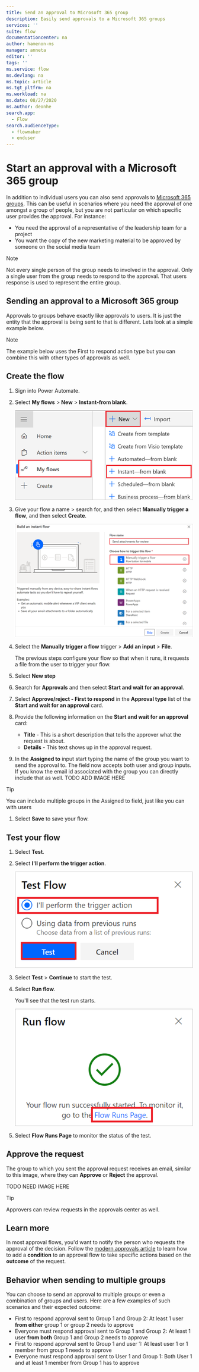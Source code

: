 ```yaml
---
title: Send an approval to Microsoft 365 group
description: Easily send approvals to a Microsoft 365 groups 
services: ''
suite: flow
documentationcenter: na
author: hamenon-ms
manager: anneta
editor: ''
tags: ''
ms.service: flow
ms.devlang: na
ms.topic: article
ms.tgt_pltfrm: na
ms.workload: na
ms.date: 08/27/2020
ms.author: deonhe
search.app: 
  - Flow
search.audienceType: 
  - flowmaker
  - enduser
---
```

# Start an approval with a Microsoft 365 group

In addition to individual users you can also send approvals to [Microsoft 365 groups](https://docs.microsoft.com/en-us/microsoftteams/office-365-groups). This can be useful in scenarios where you need the approval of one amongst a group of people, but you are not particular on which specific user provides the approval. For instance:
* You need the approval of a representative of the leadership team for a project
* You want the copy of the new marketing material to be approved by someone on the social media team

>[!NOTE]
>Not every single person of the group needs to involved in the approval. Only a single user from the group needs to respond to the approval. That users response is used to represent the entire group.

## Sending an approval to a Microsoft 365 group
Approvals to groups behave exactly like approvals to users. It is just the entity that the approval is being sent to that is different. Lets look at a simple example below.

>[!NOTE]
>The example below uses the First to respond action type but you can combine this with other types of approvals as well.

## Create the flow

1. Sign into Power Automate.
1. Select **My flows** > **New** > **Instant-from blank**.

    ![New instant blank flow](./media/approval-attachments/new-instand-blank.png)

1. Give your flow a name > search for, and then select **Manually trigger a flow**, and then select **Create**.

    ![Name your flow and select a trigger](./media/approval-attachments/name-flow-trigger.png)

1. Select the **Manually trigger a flow** trigger > **Add an input** > **File**.

     The previous steps configure your flow so that when it runs, it requests a file from the user to trigger your flow.

1. Select **New step**
1. Search for **Approvals** and then select **Start and wait for an approval**.
1. Select **Approve/reject - First to respond** in the **Approval type** list of the **Start and wait for an approval** card.
1. Provide the following information on the **Start and wait for an approval** card:

   - **Title** - This is a short description that tells the approver what the request is about.
   - **Details** - This text shows up in the approval request.

1. In the **Assigned to** input start typing the name of the group you want to send the approval to. The field now accepts both user and group inputs. If you know the email id associated with the group you can directly include that as well. TODO ADD IMAGE HERE

>[!TIP]
>You can include multiple groups in the Assigned to field, just like you can with users

1. Select **Save** to save your flow.

## Test your flow

1. Select **Test**.
1. Select **I'll perform the trigger action**.

     ![Test your flow](./media/approval-attachments/test-flow.png)

1. Select **Test** > **Continue** to start the test.

1. Select **Run flow**.

   You'll see that the test run starts.

     ![The test starts](./media/approval-attachments/test-started.png)

1. Select **Flow Runs Page** to monitor the status of the test.

## Approve the request

The group to which you sent the approval request receives an email, similar to this image, where they can **Approve** or **Reject** the approval.

TODO NEED IMAGE HERE

>[!TIP]
>Approvers can review requests in the approvals center as well.

## Learn more

In most approval flows, you'd want to notify the person who requests the approval of the decision. Follow the [modern approvals article](modern-approvals.md#add-an-email-action-for-approvals) to learn how to add a **condition** to an approval flow to take specific actions based on the **outcome** of the request.

## Behavior when sending to multiple groups
You can choose to send an approval to multiple groups or even a combination of groups and users. Here are a few examples of such scenarios and their expected outcome:

* First to respond approval sent to Group 1 and Group 2: At least 1 user **from either** group 1 or group 2 needs to approve
* Everyone must respond approval sent to Group 1 and Group 2: At least 1 user **from both** Group 1 and Group 2 needs to approve
* First to respond approval sent to Group 1 and user 1: At least user 1 or 1 member from group 1 needs to approve
* Everyone must respond approval sent to User 1 and Group 1: Both User 1 and at least 1 member from Group 1 has to approve